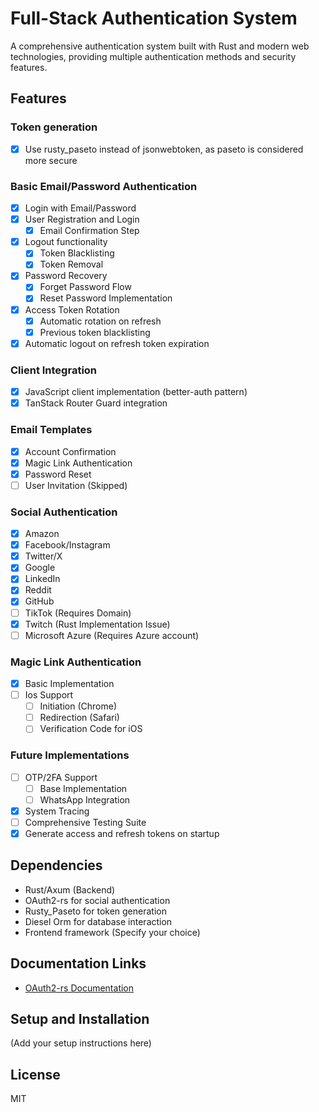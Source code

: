 # Full-Stack Authentication System

A comprehensive authentication system built with Rust and modern web technologies, providing multiple authentication methods and security features.

## Features

### Token generation
- [x] Use rusty_paseto instead of jsonwebtoken, as paseto is considered more secure 

### Basic Email/Password Authentication
- [x] Login with Email/Password
- [x] User Registration and Login
  - [x] Email Confirmation Step
- [x] Logout functionality
  - [x] Token Blacklisting
  - [x] Token Removal
- [x] Password Recovery
  - [x] Forget Password Flow
  - [x] Reset Password Implementation
- [x] Access Token Rotation
  - [x] Automatic rotation on refresh
  - [x] Previous token blacklisting
- [x] Automatic logout on refresh token expiration

### Client Integration
- [x] JavaScript client implementation (better-auth pattern)
- [x] TanStack Router Guard integration

### Email Templates
- [x] Account Confirmation
- [x] Magic Link Authentication
- [x] Password Reset
- [ ] User Invitation (Skipped)

### Social Authentication
- [x] Amazon
- [x] Facebook/Instagram
- [x] Twitter/X
- [x] Google
- [x] LinkedIn
- [x] Reddit
- [x] GitHub
- [ ] TikTok (Requires Domain)
- [x] Twitch (Rust Implementation Issue)
- [ ] Microsoft Azure (Requires Azure account)

### Magic Link Authentication
- [x] Basic Implementation
- [ ] Ios Support
  - [ ] Initiation (Chrome)
  - [ ] Redirection (Safari)
  - [ ] Verification Code for iOS

### Future Implementations
- [ ] OTP/2FA Support
  - [ ] Base Implementation
  - [ ] WhatsApp Integration
- [x] System Tracing
- [ ] Comprehensive Testing Suite
- [x] Generate access and refresh tokens on startup

## Dependencies

- Rust/Axum (Backend)
- OAuth2-rs for social authentication
- Rusty_Paseto for token generation
- Diesel Orm for database interaction
- Frontend framework (Specify your choice)

## Documentation Links

- [OAuth2-rs Documentation](https://github.com/ramosbugs/oauth2-rs)

## Setup and Installation

(Add your setup instructions here)

## License

MIT